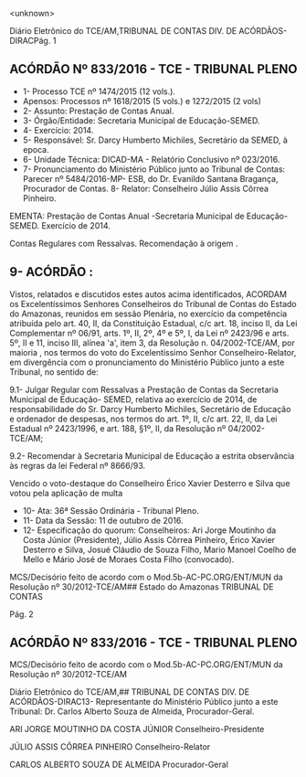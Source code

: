 &lt;unknown&gt;

Diário Eletrônico do TCE/AM,TRIBUNAL DE CONTAS DIV. DE ACÓRDÃOS-DIRACPág. 1

## ACÓRDÃO Nº 833/2016 - TCE - TRIBUNAL PLENO

- 1- Processo TCE nº 1474/2015 (12 vols.).
- Apensos: Processos nº 1618/2015 (5 vols.) e 1272/2015 (2 vols)
- 2- Assunto: Prestação de Contas Anual.
- 3- Órgão/Entidade: Secretaria Municipal de Educação-SEMED.
- 4- Exercício: 2014.
- 5- Responsável: Sr. Darcy Humberto Michiles, Secretário da SEMED, à epoca.
- 6- Unidade Técnica: DICAD-MA - Relatório Conclusivo nº 023/2016.
- 7-  Pronunciamento  do Ministério Público  junto  ao Tribunal  de Contas: Parecer  nº 5484/2016-MP- ESB, do Dr. Evanildo Santana Bragança, Procurador de Contas. 8- Relator: Conselheiro Júlio Assis Côrrea Pinheiro.

EMENTA: Prestação de Contas Anual -Secretaria Municipal de Educação-SEMED. Exercício de 2014.

Contas Regulares com Ressalvas. Recomendação à origem .

## 9- ACÓRDÃO :

Vistos, relatados e discutidos estes autos acima identificados, ACORDAM os Excelentíssimos Senhores Conselheiros do Tribunal de Contas do Estado do Amazonas, reunidos em sessão Plenária, no exercício da competência atribuída pelo art. 40, II, da Constituição Estadual, c/c art. 18, inciso II, da Lei Complementar nº 06/91, arts. 1º, II, 2º, 4º e 5º, I, da Lei nº 2423/96 e arts. 5º, II e 11, inciso III, alínea 'a', item 3, da Resolução  n.  04/2002-TCE/AM, por  maioria , nos  termos  do  voto  do  Excelentíssimo Senhor  Conselheiro-Relator, em  divergência com  o  pronunciamento  do  Ministério Público junto a este Tribunal, no sentido de:

9.1- Julgar Regular  com  Ressalvas a  Prestação  de  Contas  da  Secretaria Municipal de Educação- SEMED, relativa ao exercício de 2014, de responsabilidade do Sr.  Darcy  Humberto  Michiles,  Secretário  de  Educação  e  ordenador  de  despesas,  nos termos do art. 1º, II, c/c art. 22, II, da Lei Estadual nº 2423/1996, e art. 188, §1º,  II, da Resolução nº 04/2002-TCE/AM;

9.2- Recomendar à  Secretaria Municipal de Educação a estrita  observância às regras da lei Federal nº 8666/93.

Vencido  o  voto-destaque  do  Conselheiro  Érico  Xavier  Desterro  e  Silva  que votou pela aplicação de multa

- 10- Ata: 36ª Sessão Ordinária - Tribunal Pleno.
- 11- Data da Sessão: 11 de outubro de 2016.
- 12-  Especificação  do  quorum: Conselheiros:  Ari  Jorge  Moutinho  da  Costa  Júnior (Presidente), Júlio Assis Côrrea Pinheiro, Érico Xavier Desterro e Silva, Josué Cláudio de Souza  Filho,  Mario  Manoel  Coelho  de  Mello  e  Mário  José  de  Moraes  Costa  Filho (convocado).

MCS/Decisório feito de acordo com o Mod.5b-AC-PC.ORG/ENT/MUN da Resolução nº 30/2012-TCE/AM## Estado do Amazonas TRIBUNAL DE CONTAS

Pág. 2

## ACÓRDÃO Nº 833/2016 - TCE - TRIBUNAL PLENO

MCS/Decisório feito de acordo com o Mod.5b-AC-PC.ORG/ENT/MUN da Resolução nº 30/2012-TCE/AM

Diário Eletrônico do TCE/AM,## TRIBUNAL DE CONTAS DIV. DE ACÓRDÃOS-DIRAC13-  Representante  do  Ministério  Público  junto  a  este Tribunal: Dr. Carlos  Alberto Souza de Almeida, Procurador-Geral.

ARI JORGE MOUTINHO DA COSTA JÚNIOR Conselheiro-Presidente

JÚLIO ASSIS CÔRREA PINHEIRO Conselheiro-Relator

CARLOS ALBERTO SOUZA DE ALMEIDA Procurador-Geral